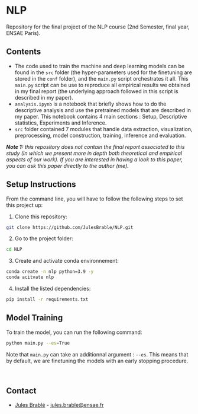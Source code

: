# NLP

Repository for the final project of the NLP course (2nd Semester, final year, ENSAE Paris).

## Contents

* The code used to train the machine and deep learning models can be found in the `src` folder (the hyper-parameters used for the finetuning are stored in the `conf` folder), and the `main.py` script orchestrates it all. This `main.py` script can be use to reproduce all empirical results we obtained in my final report (the underlying approach followed in this script is described in my paper).
* `analysis.ipynb` is a notebook that briefly shows how to do the descriptive analysis and use the pretrained models that are described in my paper. This notebook contains 4 main sections : Setup, Descriptive statistics, Experiments and Inference.
* `src` folder contained 7 modules that handle data extraction, visualization, preprocessing, model construction, training, inference and evaluation.

_**Note 1:** this repository does not contain the final report associated to this study (in which we present more in depth both theoretical and empirical aspects of our work). If you are interested in having a look to this paper, you can ask this paper directly to the author (me)._

## Setup Instructions

From the command line, you will have to follow the following steps to set this project up:

1. Clone this repository:

```bash
git clone https://github.com/JulesBrable/NLP.git
```

2. Go to the project folder:
```bash
cd NLP
```

3. Create and activate conda environnement:
   
```bash
conda create -n nlp python=3.9 -y
conda acitvate nlp
```

4. Install the listed dependencies:
   
```bash
pip install -r requirements.txt
```

## Model Training

To train the model, you can run the following command:

```bash
python main.py --es=True
```

Note that `main.py` can take an additionnal argument : `--es`. This means that by default, we are finetuning the models with an early stopping procedure.

<br>

## Contact

* [Jules Brablé](https://github.com/JulesBrable) - jules.brable@ensae.fr
